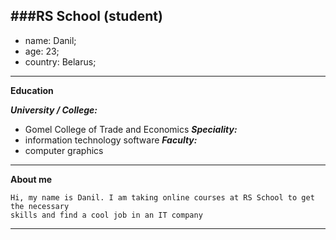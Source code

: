 ###RS School (student)
---
- name: Danil;
- age: 23;
- country: Belarus;

---
__Education__

___University / College:___
* Gomel College of Trade and Economics
___Speciality:___
 * information technology software
 ___Faculty:___
 * computer graphics
---
 __About me__
```
Hi, my name is Danil. I am taking online courses at RS School to get the necessary
skills and find a cool job in an IT company

```
---